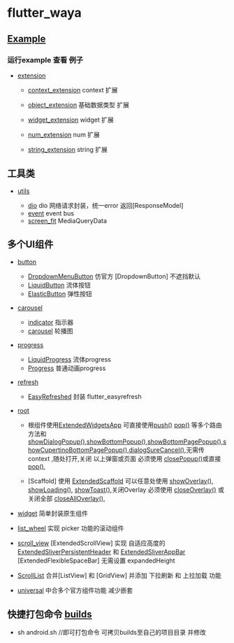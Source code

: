 # flutter_waya

## [Example](example)

### 运行example 查看 例子
-  [extension](./lib/extension)
    - [context_extension](./lib/extension/src/context_extension.dart) context 扩展
     
    - [object_extension](./lib/extension/src/object_extension.dart)  基础数据类型 扩展
     
    - [widget_extension](./lib/extension/src/widget_extension.dart)  widget 扩展
    
    - [num_extension](./lib/extension/src/num_extension.dart)  num 扩展
    
    - [string_extension](./lib/extension/src/string_extension.dart)  string 扩展

## 工具类
- [utils](./lib/utils)

   - [dio](./lib/utils/src/dio.dart) dio 网络请求封装，统一error 返回[ResponseModel]
   - [event](./lib/utils/src/event.dart) event bus
   - [screen_fit](./lib/utils/src/screen_fit.dart) MediaQueryData

## 多个UI组件

   - [button](./lib/components/button)

      - [DropdownMenuButton](./lib/components/button/dropdown_button.dart) 仿官方 [DropdownButton] 不遮挡默认
      - [LiquidButton](./lib/components/button/liquid_button.dart) 流体按钮
      - [ElasticButton](./lib/components/button/elastic_button.dart) 弹性按钮

   - [carousel](./lib/components/carousel)
      - [indicator](./lib/components/carousel/indicator.dart) 指示器
      - [carousel](./lib/components/carousel/carousel.dart) 轮播图

   - [progress](./lib/components/progress)
      - [LiquidProgress](./lib/components/progress/liquid_progress.dart) 流体progress
      - [Progress](./lib/components/progress/progress.dart) 普通动画progress

   - [refresh](./lib/components/refresh)
      - [EasyRefreshed](./lib/components/refresh/easy_refresh.dart) 封装 flutter_easyrefresh

   - [root](./lib/widgets/root)
      - 根组件使用[ExtendedWidgetsApp](./lib/widgets/root/root.dart) 可直接使用[push()](./lib/widgets/root/root.dart) [pop()](./lib/widgets/root/root.dart) 等多个路由方法和[showDialogPopup()](./lib/widgets/root/root.dart),[showBottomPopup()](./lib/widgets/root/root.dart),[showBottomPagePopup()](./lib/widgets/root/root_part.dart),[showCupertinoBottomPagePopup()](./lib/widgets/root/root_part.dart),[dialogSureCancel()](./lib/widgets/root/root_part.dart),无需传 context ,随处打开,关闭 以上弹窗或页面 必须使用 [closePopup()](./lib/widgets/root/root_part.dart)或直接[pop()](./lib/widgets/root/root_part.dart),
    
      - [Scaffold] 使用 [ExtendedScaffold](./lib/widgets/root/root_part.dart) 可以任意处使用 [showOverlay()](./lib/widgets/root/root_part.dart), [showLoading()](./lib/widgets/root/root_part.dart), [showToast()](./lib/widgets/root/root_part.dart),关闭Overlay 必须使用 [closeOverlay()](./lib/widgets/root/root_part.dart) 或关闭全部 [closeAllOverlay()](./lib/widgets/root/root_part.dart), 

   - [widget](./lib/widgets) 简单封装原生组件

   - [list_wheel](./lib/widgets/list_wheel.dart) 实现 picker 功能的滚动组件

   - [scroll_view](./lib/widgets/scroll/scroll_view.dart)  [ExtendedScrollView] 实现 自适应高度的 [ExtendedSliverPersistentHeader](lib/widgets/scroll/scroll_view.dart) 和 [ExtendedSliverAppBar](lib/widgets/scroll/scroll_view.dart) [ExtendedFlexibleSpaceBar] 无需设置 expandedHeight

   - [ScrollList](./lib/widgets/scroll/scroll_view.dart)  合并[ListView] 和 [GridView] 并添加 下拉刷新 和 上拉加载 功能

   - [universal](./lib/widgets/universal.dart)  中合多个官方组件功能  减少嵌套

## 快捷打包命令 [builds](./builds)

-  sh android.sh  //即可打包命令 可拷贝builds至自己的项目目录 并修改

